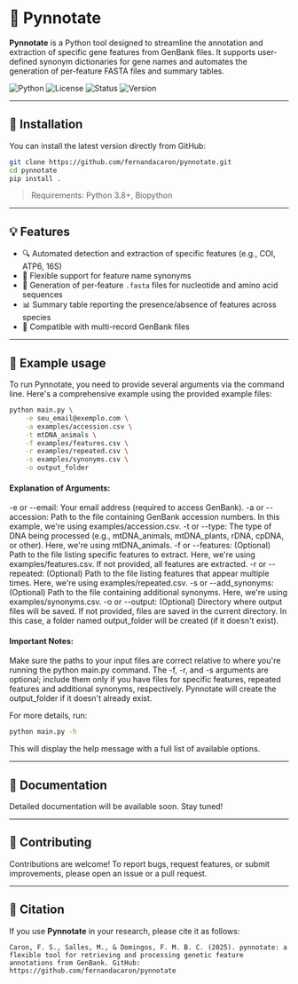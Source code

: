 # 🧬 Pynnotate

**Pynnotate** is a Python tool designed to streamline the annotation and extraction of specific gene features from GenBank files. It supports user-defined synonym dictionaries for gene names and automates the generation of per-feature FASTA files and summary tables.

![Python](https://img.shields.io/badge/Python-3.8+-blue?logo=python)
![License](https://img.shields.io/github/license/fernandacaron/pynnotate)
![Status](https://img.shields.io/badge/status-in%20development-orange)
![Version](https://img.shields.io/github/v/release/fernandacaron/pynnotate?logo=github)

---

## 🚀 Installation

You can install the latest version directly from GitHub:

```bash
git clone https://github.com/fernandacaron/pynnotate.git
cd pynnotate
pip install .
```

> Requirements: Python 3.8+, Biopython

---

## 💡 Features

- 🔍 Automated detection and extraction of specific features (e.g., COI, ATP6, 16S)
- 🧠 Flexible support for feature name synonyms
- 📂 Generation of per-feature `.fasta` files for nucleotide and amino acid sequences
- 📊 Summary table reporting the presence/absence of features across species
- 🔄 Compatible with multi-record GenBank files

---

## 🧪 Example usage

To run Pynnotate, you need to provide several arguments via the command line. Here's a comprehensive example using the provided example files:

```bash
python main.py \
    -e seu_email@exemplo.com \
    -a examples/accession.csv \
    -t mtDNA_animals \
    -f examples/features.csv \
    -r examples/repeated.csv \
    -s examples/synonyms.csv \
    -o output_folder
```

#### Explanation of Arguments:

-e or --email: Your email address (required to access GenBank).
-a or --accession: Path to the file containing GenBank accession numbers. In this example, we're using examples/accession.csv.
-t or --type: The type of DNA being processed (e.g., mtDNA_animals, mtDNA_plants, rDNA, cpDNA, or other). Here, we're using mtDNA_animals.
-f or --features: (Optional) Path to the file listing specific features to extract. Here, we're using examples/features.csv. If not provided, all features are extracted.
-r or --repeated: (Optional) Path to the file listing features that appear multiple times. Here, we're using examples/repeated.csv.
-s or --add_synonyms: (Optional) Path to the file containing additional synonyms. Here, we're using examples/synonyms.csv.
-o or --output: (Optional) Directory where output files will be saved. If not provided, files are saved in the current directory. In this case, a folder named output_folder will be created (if it doesn't exist).

#### Important Notes:

Make sure the paths to your input files are correct relative to where you're running the python main.py command.
The -f, -r, and -s arguments are optional; include them only if you have files for specific features, repeated features and additional synonyms, respectively.
Pynnotate will create the output_folder if it doesn't already exist.

For more details, run:

```bash
python main.py -h
```

This will display the help message with a full list of available options.

---

## 📘 Documentation

Detailed documentation will be available soon. Stay tuned!

---

## 🤝 Contributing

Contributions are welcome! To report bugs, request features, or submit improvements, please open an issue or a pull request. 

---

## 📣 Citation

If you use **Pynnotate** in your research, please cite it as follows:

```
Caron, F. S., Salles, M., & Domingos, F. M. B. C. (2025). pynnotate: a flexible tool for retrieving and processing genetic feature annotations from GenBank. GitHub: https://github.com/fernandacaron/pynnotate
```
